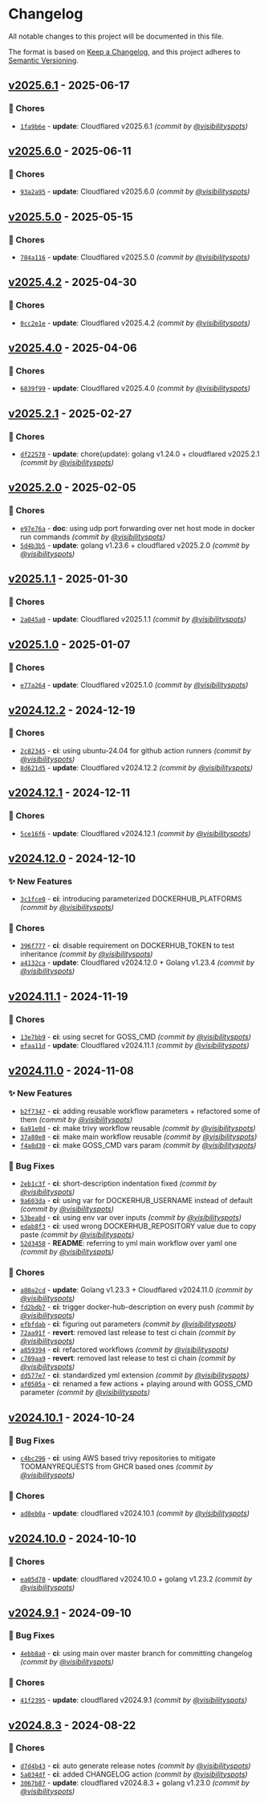 # Changelog
All notable changes to this project will be documented in this file.

The format is based on [Keep a Changelog](https://keepachangelog.com/en/1.0.0/),
and this project adheres to [Semantic Versioning](https://semver.org/spec/v2.0.0.html).


## [v2025.6.1] - 2025-06-17
### :wrench: Chores
- [`1fa9b6e`](https://github.com/visibilityspots/dockerfile-cloudflared/commit/1fa9b6ef67ab8f14cd4ff6f9b34309ff207cd90e) - **update**: Cloudflared v2025.6.1 *(commit by [@visibilityspots](https://github.com/visibilityspots))*


## [v2025.6.0] - 2025-06-11
### :wrench: Chores
- [`93a2a95`](https://github.com/visibilityspots/dockerfile-cloudflared/commit/93a2a95ffcc5f79545a0457f2afedf22e28308e4) - **update**: Cloudflared v2025.6.0 *(commit by [@visibilityspots](https://github.com/visibilityspots))*


## [v2025.5.0] - 2025-05-15
### :wrench: Chores
- [`784a116`](https://github.com/visibilityspots/dockerfile-cloudflared/commit/784a116c0505ec694a54c1bd288ed261b95a8147) - **update**: Cloudflared v2025.5.0 *(commit by [@visibilityspots](https://github.com/visibilityspots))*


## [v2025.4.2] - 2025-04-30
### :wrench: Chores
- [`0cc2e1e`](https://github.com/visibilityspots/dockerfile-cloudflared/commit/0cc2e1e54188ddb6d4f12c84570aff9f3bb6d4b8) - **update**: Cloudflared v2025.4.2 *(commit by [@visibilityspots](https://github.com/visibilityspots))*


## [v2025.4.0] - 2025-04-06
### :wrench: Chores
- [`6839f99`](https://github.com/visibilityspots/dockerfile-cloudflared/commit/6839f9910cc548eb83058bc43cec45c6b0d5e8fc) - **update**: Cloudflared v2025.4.0 *(commit by [@visibilityspots](https://github.com/visibilityspots))*


## [v2025.2.1] - 2025-02-27
### :wrench: Chores
- [`df22578`](https://github.com/visibilityspots/dockerfile-cloudflared/commit/df22578a728da77e1399bf0cda10b88a609e228a) - **update**: chore(update): golang v1.24.0 + cloudflared v2025.2.1 *(commit by [@visibilityspots](https://github.com/visibilityspots))*


## [v2025.2.0] - 2025-02-05
### :wrench: Chores
- [`e97e76a`](https://github.com/visibilityspots/dockerfile-cloudflared/commit/e97e76a4ace6d831fa58e138004e58b1bc1a8987) - **doc**: using udp port forwarding over net host mode in docker run commands *(commit by [@visibilityspots](https://github.com/visibilityspots))*
- [`5d4b3b5`](https://github.com/visibilityspots/dockerfile-cloudflared/commit/5d4b3b5faa539a2706bcfd81b7af0fb8aeb0bc54) - **update**: golang v1.23.6 + cloudflared v2025.2.0 *(commit by [@visibilityspots](https://github.com/visibilityspots))*


## [v2025.1.1] - 2025-01-30
### :wrench: Chores
- [`2a045a0`](https://github.com/visibilityspots/dockerfile-cloudflared/commit/2a045a0396042712dd6a874697db27faa164a7a2) - **update**: Cloudflared v2025.1.1 *(commit by [@visibilityspots](https://github.com/visibilityspots))*


## [v2025.1.0] - 2025-01-07
### :wrench: Chores
- [`e77a264`](https://github.com/visibilityspots/dockerfile-cloudflared/commit/e77a264c0e25679fbd9f7fd0eabfe47939c0854c) - **update**: Cloudflared v2025.1.0 *(commit by [@visibilityspots](https://github.com/visibilityspots))*


## [v2024.12.2] - 2024-12-19
### :wrench: Chores
- [`2c82345`](https://github.com/visibilityspots/dockerfile-cloudflared/commit/2c82345f4c3a224549719af7264f1944f2717543) - **ci**: using ubuntu-24.04 for github action runners *(commit by [@visibilityspots](https://github.com/visibilityspots))*
- [`8d621d5`](https://github.com/visibilityspots/dockerfile-cloudflared/commit/8d621d57ddf75339bde40d930970742519d334f4) - **update**: Cloudflared v2024.12.2 *(commit by [@visibilityspots](https://github.com/visibilityspots))*


## [v2024.12.1] - 2024-12-11
### :wrench: Chores
- [`5ce16f6`](https://github.com/visibilityspots/dockerfile-cloudflared/commit/5ce16f6492d93f23b49e5e81eafde8efedd32c9a) - **update**: Cloudflared v2024.12.1 *(commit by [@visibilityspots](https://github.com/visibilityspots))*


## [v2024.12.0] - 2024-12-10
### :sparkles: New Features
- [`3c1fce0`](https://github.com/visibilityspots/dockerfile-cloudflared/commit/3c1fce03236cd9197c4b0adde0293724a663843d) - **ci**: introducing parameterized DOCKERHUB_PLATFORMS *(commit by [@visibilityspots](https://github.com/visibilityspots))*

### :wrench: Chores
- [`396f777`](https://github.com/visibilityspots/dockerfile-cloudflared/commit/396f7773c5a1e8d4829811ef607556d0ab6ac9c3) - **ci**: disable requirement on DOCKERHUB_TOKEN to test inheritance *(commit by [@visibilityspots](https://github.com/visibilityspots))*
- [`a4132ca`](https://github.com/visibilityspots/dockerfile-cloudflared/commit/a4132caa25d33213ae83633a04953d75f5053e4e) - **update**: Cloudflared v2024.12.0 + Golang v1.23.4 *(commit by [@visibilityspots](https://github.com/visibilityspots))*


## [v2024.11.1] - 2024-11-19
### :wrench: Chores
- [`13e7bb9`](https://github.com/visibilityspots/dockerfile-cloudflared/commit/13e7bb9686da741b394ffd6b591e5b75ffbd999a) - **ci**: using secret for GOSS_CMD *(commit by [@visibilityspots](https://github.com/visibilityspots))*
- [`efaa11d`](https://github.com/visibilityspots/dockerfile-cloudflared/commit/efaa11d47f46b038a708d0ff3a71f17d961a14c5) - **update**: Cloudflared v2024.11.1 *(commit by [@visibilityspots](https://github.com/visibilityspots))*


## [v2024.11.0] - 2024-11-08
### :sparkles: New Features
- [`b2f7347`](https://github.com/visibilityspots/dockerfile-cloudflared/commit/b2f7347c442194c83ed6db0103c66530e89a9c1d) - **ci**: adding reusable workflow parameters + refactored some of them *(commit by [@visibilityspots](https://github.com/visibilityspots))*
- [`6a91e0d`](https://github.com/visibilityspots/dockerfile-cloudflared/commit/6a91e0de3c03156c72a349ea5974557b19253325) - **ci**: make trivy workflow reusable *(commit by [@visibilityspots](https://github.com/visibilityspots))*
- [`37a80e8`](https://github.com/visibilityspots/dockerfile-cloudflared/commit/37a80e8432880ed7de135abb0ace0f56ac85452a) - **ci**: make main workflow reusable *(commit by [@visibilityspots](https://github.com/visibilityspots))*
- [`f4a8d30`](https://github.com/visibilityspots/dockerfile-cloudflared/commit/f4a8d30434d9b9b3ed013e6f7b1724a2dcd6459b) - **ci**: make GOSS_CMD vars param *(commit by [@visibilityspots](https://github.com/visibilityspots))*

### :bug: Bug Fixes
- [`2eb1c3f`](https://github.com/visibilityspots/dockerfile-cloudflared/commit/2eb1c3fd43921dea1ebbdc30a098fa3523290671) - **ci**: short-description indentation fixed *(commit by [@visibilityspots](https://github.com/visibilityspots))*
- [`9a603da`](https://github.com/visibilityspots/dockerfile-cloudflared/commit/9a603da8532ff99f533edd5b3d5fddf14b205ac0) - **ci**: using var for DOCKERHUB_USERNAME instead of default *(commit by [@visibilityspots](https://github.com/visibilityspots))*
- [`53bea8d`](https://github.com/visibilityspots/dockerfile-cloudflared/commit/53bea8d5d08c41235d6c2e53cc9333700b701dc1) - **ci**: using env var over inputs *(commit by [@visibilityspots](https://github.com/visibilityspots))*
- [`edab8f3`](https://github.com/visibilityspots/dockerfile-cloudflared/commit/edab8f31cfbd55a603089c6e8e9a98f57399b755) - **ci**: used wrong DOCKERHUB_REPOSITORY value due to copy paste *(commit by [@visibilityspots](https://github.com/visibilityspots))*
- [`52d3450`](https://github.com/visibilityspots/dockerfile-cloudflared/commit/52d34500edd9384105647adb273d70024e3bba49) - **README**: referring to yml main workflow over yaml one *(commit by [@visibilityspots](https://github.com/visibilityspots))*

### :wrench: Chores
- [`a80a2cd`](https://github.com/visibilityspots/dockerfile-cloudflared/commit/a80a2cd9044c9a3c33667a8cd9e3afcc6ef4f3b5) - **update**: Golang v1.23.3 + Cloudflared v2024.11.0 *(commit by [@visibilityspots](https://github.com/visibilityspots))*
- [`fd2bdb7`](https://github.com/visibilityspots/dockerfile-cloudflared/commit/fd2bdb75da3b9201fc81913fef8f082f0fa54586) - **ci**: trigger docker-hub-description on every push *(commit by [@visibilityspots](https://github.com/visibilityspots))*
- [`efbfdab`](https://github.com/visibilityspots/dockerfile-cloudflared/commit/efbfdab6784e531e748f57a4edfe54348a820b85) - **ci**: figuring out parameters *(commit by [@visibilityspots](https://github.com/visibilityspots))*
- [`72aa91f`](https://github.com/visibilityspots/dockerfile-cloudflared/commit/72aa91f316c3ab8ea27b42337f37898ebab8eeae) - **revert**: removed last release to test ci chain *(commit by [@visibilityspots](https://github.com/visibilityspots))*
- [`a859394`](https://github.com/visibilityspots/dockerfile-cloudflared/commit/a85939415eca220518bbb62524263934442e3b1e) - **ci**: refactored workflows *(commit by [@visibilityspots](https://github.com/visibilityspots))*
- [`c709aa9`](https://github.com/visibilityspots/dockerfile-cloudflared/commit/c709aa983149e06ea76a69c8515d96f57d436293) - **revert**: removed last release to test ci chain *(commit by [@visibilityspots](https://github.com/visibilityspots))*
- [`dd577e7`](https://github.com/visibilityspots/dockerfile-cloudflared/commit/dd577e75cad4ce45759d029e7739485e51a84318) - **ci**: standardized yml extension *(commit by [@visibilityspots](https://github.com/visibilityspots))*
- [`af0505a`](https://github.com/visibilityspots/dockerfile-cloudflared/commit/af0505a9ecf510b6a023635b425d502f978258be) - **ci**: renamed a few actions + playing around with GOSS_CMD parameter *(commit by [@visibilityspots](https://github.com/visibilityspots))*


## [v2024.10.1] - 2024-10-24
### :bug: Bug Fixes
- [`c4bc296`](https://github.com/visibilityspots/dockerfile-cloudflared/commit/c4bc29623a89a8e9ead3734f0d5291a66f20964f) - **ci**: using AWS based trivy repositories to mitigate TOOMANYREQUESTS from GHCR based ones *(commit by [@visibilityspots](https://github.com/visibilityspots))*

### :wrench: Chores
- [`ad8eb0a`](https://github.com/visibilityspots/dockerfile-cloudflared/commit/ad8eb0a2a050298a26d648f15e6b9198513546d4) - **update**: cloudflared v2024.10.1 *(commit by [@visibilityspots](https://github.com/visibilityspots))*


## [v2024.10.0] - 2024-10-10
### :wrench: Chores
- [`ea05d70`](https://github.com/visibilityspots/dockerfile-cloudflared/commit/ea05d70aff2c2dd429577aec4f6ad98cc46ae6bf) - **update**: cloudflared v2024.10.0 + golang v1.23.2 *(commit by [@visibilityspots](https://github.com/visibilityspots))*


## [v2024.9.1] - 2024-09-10
### :bug: Bug Fixes
- [`4ebb8a0`](https://github.com/visibilityspots/dockerfile-cloudflared/commit/4ebb8a0a14c53321df4a144ddfe23ea24534e996) - **ci**: using main over master branch for committing changelog *(commit by [@visibilityspots](https://github.com/visibilityspots))*

### :wrench: Chores
- [`41f2395`](https://github.com/visibilityspots/dockerfile-cloudflared/commit/41f2395a324c6bd110b206dfffcd468442581aa8) - **update**: cloudflared v2024.9.1 *(commit by [@visibilityspots](https://github.com/visibilityspots))*


## [v2024.8.3] - 2024-08-22
### :wrench: Chores
- [`d7d4b43`](https://github.com/visibilityspots/dockerfile-cloudflared/commit/d7d4b4325c50dab3d4b95abb1060d2e946551307) - **ci**: auto generate release notes *(commit by [@visibilityspots](https://github.com/visibilityspots))*
- [`5a034df`](https://github.com/visibilityspots/dockerfile-cloudflared/commit/5a034df0ae4ba0d72cf24f2aea107b00d336ac85) - **ci**: added CHANGELOG action *(commit by [@visibilityspots](https://github.com/visibilityspots))*
- [`3067b87`](https://github.com/visibilityspots/dockerfile-cloudflared/commit/3067b8701a53fca607a411a9165e004f1fe4a4e3) - **update**: cloudflared v2024.8.3 + golang v1.23.0 *(commit by [@visibilityspots](https://github.com/visibilityspots))*

[v2024.8.3]: https://github.com/visibilityspots/dockerfile-cloudflared/compare/v2024.8.2...v2024.8.3
[v2024.9.1]: https://github.com/visibilityspots/dockerfile-cloudflared/compare/v2024.9.0...v2024.9.1
[v2024.10.0]: https://github.com/visibilityspots/dockerfile-cloudflared/compare/v2024.9.1...v2024.10.0
[v2024.10.1]: https://github.com/visibilityspots/dockerfile-cloudflared/compare/v2024.10.0...v2024.10.1
[v2024.11.0]: https://github.com/visibilityspots/dockerfile-cloudflared/compare/v2024.10.1...v2024.11.0
[v2024.11.0]: https://github.com/visibilityspots/dockerfile-cloudflared/compare/v2024.10.1...v2024.11.0
[v2024.11.0]: https://github.com/visibilityspots/dockerfile-cloudflared/compare/v2024.10.1...v2024.11.0
[v2024.11.0]: https://github.com/visibilityspots/dockerfile-cloudflared/compare/v2024.10.1...v2024.11.0
[v2024.11.1]: https://github.com/visibilityspots/dockerfile-cloudflared/compare/v2024.11.0...v2024.11.1
[v2024.12.0]: https://github.com/visibilityspots/dockerfile-cloudflared/compare/v2024.11.1...v2024.12.0
[v2024.12.1]: https://github.com/visibilityspots/dockerfile-cloudflared/compare/v2024.12.0...v2024.12.1
[v2024.12.2]: https://github.com/visibilityspots/dockerfile-cloudflared/compare/v2024.12.1...v2024.12.2
[v2025.1.0]: https://github.com/visibilityspots/dockerfile-cloudflared/compare/v2024.12.2...v2025.1.0
[v2025.1.1]: https://github.com/visibilityspots/dockerfile-cloudflared/compare/v2025.1.0...v2025.1.1
[v2025.2.0]: https://github.com/visibilityspots/dockerfile-cloudflared/compare/v2025.1.1...v2025.2.0
[v2025.2.1]: https://github.com/visibilityspots/dockerfile-cloudflared/compare/v2025.2.0...v2025.2.1
[v2025.4.0]: https://github.com/visibilityspots/dockerfile-cloudflared/compare/v2025.2.1...v2025.4.0
[v2025.4.2]: https://github.com/visibilityspots/dockerfile-cloudflared/compare/v2025.4.0...v2025.4.2
[v2025.5.0]: https://github.com/visibilityspots/dockerfile-cloudflared/compare/v2025.4.2...v2025.5.0
[v2025.6.0]: https://github.com/visibilityspots/dockerfile-cloudflared/compare/v2025.5.0...v2025.6.0
[v2025.6.1]: https://github.com/visibilityspots/dockerfile-cloudflared/compare/v2025.6.0...v2025.6.1
